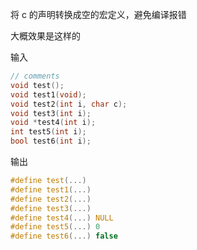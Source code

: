 将 c 的声明转换成空的宏定义，避免编译报错

大概效果是这样的

输入

```c
// comments
void test();
void test1(void);
void test2(int i, char c);
void test3(int i);
void *test4(int i);
int test5(int i);
bool test6(int i);
```

输出

```c
#define test(...) 
#define test1(...) 
#define test2(...) 
#define test3(...) 
#define test4(...) NULL
#define test5(...) 0
#define test6(...) false
```
